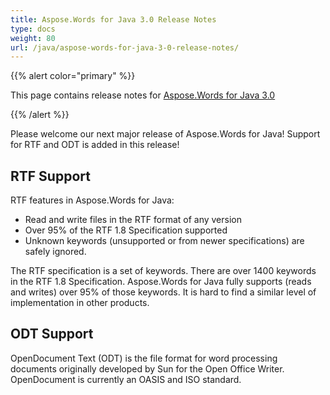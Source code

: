 ```yaml
---
title: Aspose.Words for Java 3.0 Release Notes
type: docs
weight: 80
url: /java/aspose-words-for-java-3-0-release-notes/
---
```


{{% alert color="primary" %}} 

This page contains release notes for [Aspose.Words for Java 3.0](http://www.aspose.com/downloads/words/java/new-releases/aspose.words-for-java-3.0/)

{{% /alert %}} 

Please welcome our next major release of Aspose.Words for Java! Support for RTF and ODT is added in this release!
## **RTF Support**
RTF features in Aspose.Words for Java:

- Read and write files in the RTF format of any version 
- Over 95% of the RTF 1.8 Specification supported 
- Unknown keywords (unsupported or from newer specifications) are safely ignored. 

The RTF specification is a set of keywords. There are over 1400 keywords in the RTF 1.8 Specification. Aspose.Words for Java fully supports (reads and writes) over 95% of those keywords. It is hard to find a similar level of implementation in other products.
## **ODT Support**
OpenDocument Text (ODT) is the file format for word processing documents originally developed by Sun for the Open Office Writer. OpenDocument is currently an OASIS and ISO standard.


